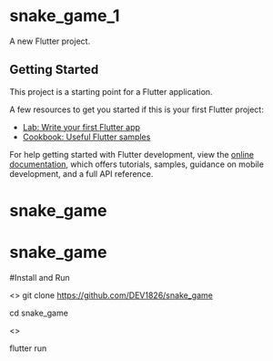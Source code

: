 # snake_game_1

A new Flutter project.

## Getting Started

This project is a starting point for a Flutter application.

A few resources to get you started if this is your first Flutter project:

- [Lab: Write your first Flutter app](https://docs.flutter.dev/get-started/codelab)
- [Cookbook: Useful Flutter samples](https://docs.flutter.dev/cookbook)

For help getting started with Flutter development, view the
[online documentation](https://docs.flutter.dev/), which offers tutorials,
samples, guidance on mobile development, and a full API reference.
# snake_game
# snake_game


#Install and Run

<<Coller dans le terminal>>
 git clone https://github.com/DEV1826/snake_game

 cd snake_game

<<Prepare votre emulator eg android studio virtual>>

 flutter run


